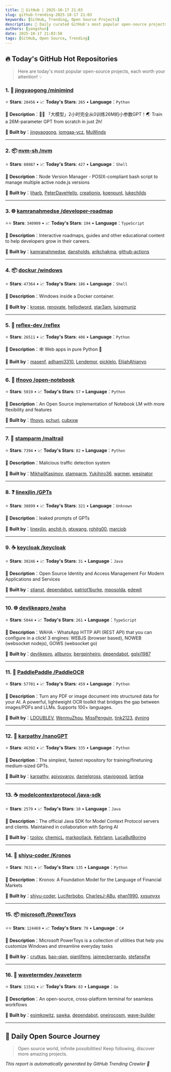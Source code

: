 ```yaml
---
title: 🚀 GitHub | 2025-10-17 21:03
slug: github-trending-2025-10-17 21:03
keywords: [GitHub, Trending, Open Source Projects]
description: 🌟 Daily curated GitHub's most popular open-source projects to help you stay on the pulse of technology!
authors: [yangshun]
date: 2025-10-17 21:03:58
tags: [GitHub, Open Source, Trending]
---
```


## 🔥 Today's GitHub Hot Repositories

> Here are today's most popular open-source projects, each worth your attention! 💡

### 1. 🐍 [jingyaogong /minimind](https://github.com/jingyaogong/minimind)

⭐ **Stars**: `28456`   •   📈 **Today's Stars**: `265`   •   **Language**：`Python`

📝 **Description**：🚀🚀 「大模型」2小时完全从0训练26M的小参数GPT！🌏 Train a 26M-parameter GPT from scratch in just 2h!

🤝 **Built by**：[jingyaogong](https://github.com/jingyaogong), [iomgaa-ycz](https://github.com/iomgaa-ycz), [MuWinds](https://github.com/MuWinds)

---

### 2. 📦 [nvm-sh /nvm](https://github.com/nvm-sh/nvm)

⭐ **Stars**: `88087`   •   📈 **Today's Stars**: `427`   •   **Language**：`Shell`

📝 **Description**：Node Version Manager - POSIX-compliant bash script to manage multiple active node.js versions

🤝 **Built by**：[ljharb](https://github.com/ljharb), [PeterDaveHello](https://github.com/PeterDaveHello), [creationix](https://github.com/creationix), [koenpunt](https://github.com/koenpunt), [lukechilds](https://github.com/lukechilds)

---

### 3. 🌐 [kamranahmedse /developer-roadmap](https://github.com/kamranahmedse/developer-roadmap)

⭐⭐ **Stars**: `340909`   •   📈 **Today's Stars**: `194`   •   **Language**：`TypeScript`

📝 **Description**：Interactive roadmaps, guides and other educational content to help developers grow in their careers.

🤝 **Built by**：[kamranahmedse](https://github.com/kamranahmedse), [dansholds](https://github.com/dansholds), [arikchakma](https://github.com/arikchakma), [github-actions](https://github.com/github-actions)

---

### 4. 📦 [dockur /windows](https://github.com/dockur/windows)

⭐ **Stars**: `47364`   •   📈 **Today's Stars**: `186`   •   **Language**：`Shell`

📝 **Description**：Windows inside a Docker container.

🤝 **Built by**：[kroese](https://github.com/kroese), [renovate](https://github.com/renovate), [hellodword](https://github.com/hellodword), [star3am](https://github.com/star3am), [luisgmuniz](https://github.com/luisgmuniz)

---

### 5. 🐍 [reflex-dev /reflex](https://github.com/reflex-dev/reflex)

⭐ **Stars**: `26511`   •   📈 **Today's Stars**: `406`   •   **Language**：`Python`

📝 **Description**：🕸️ Web apps in pure Python 🐍

🤝 **Built by**：[masenf](https://github.com/masenf), [adhami3310](https://github.com/adhami3310), [Lendemor](https://github.com/Lendemor), [picklelo](https://github.com/picklelo), [ElijahAhianyo](https://github.com/ElijahAhianyo)

---

### 6. 🐍 [lfnovo /open-notebook](https://github.com/lfnovo/open-notebook)

⭐ **Stars**: `5019`   •   📈 **Today's Stars**: `57`   •   **Language**：`Python`

📝 **Description**：An Open Source implementation of Notebook LM with more flexibility and features

🤝 **Built by**：[lfnovo](https://github.com/lfnovo), [pchuri](https://github.com/pchuri), [cubxxw](https://github.com/cubxxw)

---

### 7. 🐍 [stamparm /maltrail](https://github.com/stamparm/maltrail)

⭐ **Stars**: `7394`   •   📈 **Today's Stars**: `82`   •   **Language**：`Python`

📝 **Description**：Malicious traffic detection system

🤝 **Built by**：[MikhailKasimov](https://github.com/MikhailKasimov), [stamparm](https://github.com/stamparm), [Yukihiro36](https://github.com/Yukihiro36), [warmer](https://github.com/warmer), [wesinator](https://github.com/wesinator)

---

### 8. ❓ [linexjlin /GPTs](https://github.com/linexjlin/GPTs)

⭐ **Stars**: `30899`   •   📈 **Today's Stars**: `321`   •   **Language**：`Unknown`

📝 **Description**：leaked prompts of GPTs

🤝 **Built by**：[linexjlin](https://github.com/linexjlin), [anchit-h](https://github.com/anchit-h), [qtxwang](https://github.com/qtxwang), [rohitg00](https://github.com/rohitg00), [marciob](https://github.com/marciob)

---

### 9. ☕ [keycloak /keycloak](https://github.com/keycloak/keycloak)

⭐ **Stars**: `30246`   •   📈 **Today's Stars**: `31`   •   **Language**：`Java`

📝 **Description**：Open Source Identity and Access Management For Modern Applications and Services

🤝 **Built by**：[stianst](https://github.com/stianst), [dependabot](https://github.com/dependabot), [patriot1burke](https://github.com/patriot1burke), [mposolda](https://github.com/mposolda), [edewit](https://github.com/edewit)

---

### 10. 🌐 [devlikeapro /waha](https://github.com/devlikeapro/waha)

⭐ **Stars**: `5044`   •   📈 **Today's Stars**: `261`   •   **Language**：`TypeScript`

📝 **Description**：WAHA - WhatsApp HTTP API (REST API) that you can configure in a click! 3 engines: WEBJS (browser based), NOWEB (websocket nodejs), GOWS (websocket go)

🤝 **Built by**：[devlikepro](https://github.com/devlikepro), [allburov](https://github.com/allburov), [bergpinheiro](https://github.com/bergpinheiro), [dependabot](https://github.com/dependabot), [gqlxj1987](https://github.com/gqlxj1987)

---

### 11. 🐍 [PaddlePaddle /PaddleOCR](https://github.com/PaddlePaddle/PaddleOCR)

⭐ **Stars**: `57701`   •   📈 **Today's Stars**: `459`   •   **Language**：`Python`

📝 **Description**：Turn any PDF or image document into structured data for your AI. A powerful, lightweight OCR toolkit that bridges the gap between images/PDFs and LLMs. Supports 100+ languages.

🤝 **Built by**：[LDOUBLEV](https://github.com/LDOUBLEV), [WenmuZhou](https://github.com/WenmuZhou), [MissPenguin](https://github.com/MissPenguin), [tink2123](https://github.com/tink2123), [dyning](https://github.com/dyning)

---

### 12. 🐍 [karpathy /nanoGPT](https://github.com/karpathy/nanoGPT)

⭐ **Stars**: `46392`   •   📈 **Today's Stars**: `335`   •   **Language**：`Python`

📝 **Description**：The simplest, fastest repository for training/finetuning medium-sized GPTs.

🤝 **Built by**：[karpathy](https://github.com/karpathy), [apivovarov](https://github.com/apivovarov), [danielgross](https://github.com/danielgross), [otaviogood](https://github.com/otaviogood), [lantiga](https://github.com/lantiga)

---

### 13. ☕ [modelcontextprotocol /java-sdk](https://github.com/modelcontextprotocol/java-sdk)

⭐ **Stars**: `2579`   •   📈 **Today's Stars**: `10`   •   **Language**：`Java`

📝 **Description**：The official Java SDK for Model Context Protocol servers and clients. Maintained in collaboration with Spring AI

🤝 **Built by**：[tzolov](https://github.com/tzolov), [chemicL](https://github.com/chemicL), [markpollack](https://github.com/markpollack), [Kehrlann](https://github.com/Kehrlann), [LucaButBoring](https://github.com/LucaButBoring)

---

### 14. 🐍 [shiyu-coder /Kronos](https://github.com/shiyu-coder/Kronos)

⭐ **Stars**: `7631`   •   📈 **Today's Stars**: `135`   •   **Language**：`Python`

📝 **Description**：Kronos: A Foundation Model for the Language of Financial Markets

🤝 **Built by**：[shiyu-coder](https://github.com/shiyu-coder), [Luciferbobo](https://github.com/Luciferbobo), [CharlesJ-ABu](https://github.com/CharlesJ-ABu), [ehan1990](https://github.com/ehan1990), [xxsunyxx](https://github.com/xxsunyxx)

---

### 15. 📦 [microsoft /PowerToys](https://github.com/microsoft/PowerToys)

⭐⭐ **Stars**: `124469`   •   📈 **Today's Stars**: `79`   •   **Language**：`C#`

📝 **Description**：Microsoft PowerToys is a collection of utilities that help you customize Windows and streamline everyday tasks

🤝 **Built by**：[crutkas](https://github.com/crutkas), [bao-qian](https://github.com/bao-qian), [qianlifeng](https://github.com/qianlifeng), [jaimecbernardo](https://github.com/jaimecbernardo), [stefansjfw](https://github.com/stefansjfw)

---

### 16. 🚦 [wavetermdev /waveterm](https://github.com/wavetermdev/waveterm)

⭐ **Stars**: `11541`   •   📈 **Today's Stars**: `83`   •   **Language**：`Go`

📝 **Description**：An open-source, cross-platform terminal for seamless workflows

🤝 **Built by**：[esimkowitz](https://github.com/esimkowitz), [sawka](https://github.com/sawka), [dependabot](https://github.com/dependabot), [oneirocosm](https://github.com/oneirocosm), [wave-builder](https://github.com/wave-builder)

---

## 🌈 Daily Open Source Journey

> Open source world, infinite possibilities! Keep following, discover more amazing projects.

*This report is automatically generated by GitHub Trending Crawler 🤖*

